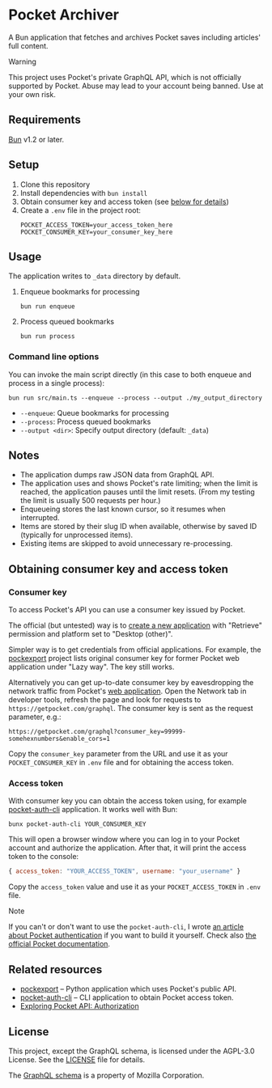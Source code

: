# Pocket Archiver

A Bun application that fetches and archives Pocket saves including articles' full content.

> [!WARNING]
> This project uses Pocket's private GraphQL API, which is not officially supported by Pocket. Abuse may lead to your account being banned. Use at your own risk.

## Requirements

[Bun](https://bun.sh/) v1.2 or later.

## Setup

1. Clone this repository
1. Install dependencies with `bun install`
1. Obtain consumer key and access token (see [below for details](#obtaining-consumer-key-and-access-token))
1. Create a `.env` file in the project root:
   ```
   POCKET_ACCESS_TOKEN=your_access_token_here
   POCKET_CONSUMER_KEY=your_consumer_key_here
   ```


## Usage

The application writes to `_data` directory by default.

1. Enqueue bookmarks for processing
    ```shell
    bun run enqueue
    ```
1. Process queued bookmarks
    ```shell
    bun run process
    ```

### Command line options

You can invoke the main script directly (in this case to both enqueue and process in a single process):

```shell
bun run src/main.ts --enqueue --process --output ./my_output_directory
```

- `--enqueue`: Queue bookmarks for processing
- `--process`: Process queued bookmarks
- `--output <dir>`: Specify output directory (default: `_data`)

## Notes

- The application dumps raw JSON data from GraphQL API.
- The application uses and shows Pocket's rate limiting; when the limit is reached, the application pauses until the limit resets. (From my testing the limit is usually 500 requests per hour.)
- Enqueueing stores the last known cursor, so it resumes when interrupted.
- Items are stored by their slug ID when available, otherwise by saved ID (typically for unprocessed items).
- Existing items are skipped to avoid unnecessary re-processing.

## Obtaining consumer key and access token

### Consumer key

To access Pocket's API you can use a consumer key issued by Pocket.

The official (but untested) way is to [create a new application](https://getpocket.com/developer/apps/new) with "Retrieve" permission and platform set to "Desktop (other)".

Simpler way is to get credentials from official applications. For example, the [pockexport] project lists original consumer key for former Pocket web application under "Lazy way". The key still works.

Alternatively you can get up-to-date consumer key by eavesdropping the network traffic from Pocket's [web application](https://getpocket.com/home). Open the Network tab in developer tools, refresh the page and look for requests to `https://getpocket.com/graphql`. The consumer key is sent as the request parameter, e.g.:

```
https://getpocket.com/graphql?consumer_key=99999-somehexnumbers&enable_cors=1
```

Copy the `consumer_key` parameter from the URL and use it as your `POCKET_CONSUMER_KEY` in `.env` file and for obtaining the access token.

### Access token

With consumer key you can obtain the access token using, for example [pocket-auth-cli] application. It works well with Bun:

```shell
bunx pocket-auth-cli YOUR_CONSUMER_KEY
```
This will open a browser window where you can log in to your Pocket account and authorize the application. After that, it will print the access token to the console:

```js
{ access_token: "YOUR_ACCESS_TOKEN", username: "your_username" }
```

Copy the `access_token` value and use it as your `POCKET_ACCESS_TOKEN` in `.env` file.

> [!NOTE]
> If you can't or don't want to use the `pocket-auth-cli`, I wrote [an article about Pocket authentication][bitoff-pocket] if you want to build it yourself. Check also [the official Pocket documentation](https://getpocket.com/developer/docs/authentication).

## Related resources

- [pockexport] – Python application which uses Pocket's public API.
- [pocket-auth-cli] – CLI application to obtain Pocket access token.
- [Exploring Pocket API: Authorization][bitoff-pocket]

[pockexport]: https://github.com/karlicoss/pockexport
[bitoff-pocket]: https://www.bitoff.org/pocket-api-auth/
[pocket-auth-cli]: https://github.com/mheap/pocket-auth-cli

## License

This project, except the GraphQL schema, is licensed under the AGPL-3.0 License. See the [LICENSE](LICENSE) file for details.

The [GraphQL schema](gql/schema.graphql) is a property of Mozilla Corporation.
